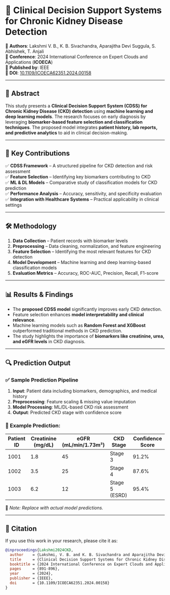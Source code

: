 # 🏥 Clinical Decision Support Systems for Chronic Kidney Disease Detection  

📌 **Authors**: Lakshmi V. B., K. B. Sivachandra, Aparajitha Devi Suggula, S. Abhishek, T. Anjali  
📅 **Conference**: 2024 International Conference on Expert Clouds and Applications (**ICOECA**)  
📜 **Published by**: IEEE  
📄 **DOI**: [10.1109/ICOECA62351.2024.00158](https://doi.org/10.1109/ICOECA62351.2024.00158)  

---

## 📌 Abstract  
This study presents a **Clinical Decision Support System (CDSS) for Chronic Kidney Disease (CKD) detection** using **machine learning and deep learning models**. The research focuses on early diagnosis by leveraging **biomarker-based feature selection and classification techniques**. The proposed model integrates **patient history, lab reports, and predictive analytics** to aid in clinical decision-making.  

---

## 🚀 Key Contributions  
✅ **CDSS Framework** – A structured pipeline for CKD detection and risk assessment  
✅ **Feature Selection** – Identifying key biomarkers contributing to CKD  
✅ **ML & DL Models** – Comparative study of classification models for CKD prediction  
✅ **Performance Analysis** – Accuracy, sensitivity, and specificity evaluation  
✅ **Integration with Healthcare Systems** – Practical applicability in clinical settings  

---

## 🛠 Methodology  
1. **Data Collection** – Patient records with biomarker levels  
2. **Preprocessing** – Data cleaning, normalization, and feature engineering  
3. **Feature Selection** – Identifying the most relevant features for CKD detection  
4. **Model Development** – Machine learning and deep learning-based classification models  
5. **Evaluation Metrics** – Accuracy, ROC-AUC, Precision, Recall, F1-score  

---

## 📊 Results & Findings  
- The **proposed CDSS model** significantly improves early CKD detection.  
- Feature selection enhances **model interpretability and clinical relevance**.  
- Machine learning models such as **Random Forest and XGBoost** outperformed traditional methods in CKD prediction.  
- The study highlights the importance of **biomarkers like creatinine, urea, and eGFR levels** in CKD diagnosis.  

---

## 🔍 Prediction Output  

### ✅ Sample Prediction Pipeline  
1. **Input**: Patient data including biomarkers, demographics, and medical history  
2. **Preprocessing**: Feature scaling & missing value imputation  
3. **Model Processing**: ML/DL-based CKD risk assessment  
4. **Output**: Predicted CKD stage with confidence score  

### 📌 Example Prediction:  
| **Patient ID** | **Creatinine (mg/dL)** | **eGFR (mL/min/1.73m²)** | **CKD Stage** | **Confidence Score** |
|---------------|------------------|--------------------|------------|------------------|
| 1001 | 1.8 | 45 | Stage 3 | 91.2% |
| 1002 | 3.5 | 25 | Stage 4 | 87.6% |
| 1003 | 6.2 | 12 | Stage 5 (ESRD) | 95.4% |

📢 _Note: Replace with actual model predictions._

---

## 📖 Citation  
If you use this work in your research, please cite it as:  
```bibtex
@inproceedings{Lakshmi2024CKD,
  author    = {Lakshmi, V. B. and K. B. Sivachandra and Aparajitha Devi Suggula and S. Abhishek and T. Anjali},
  title     = {Clinical Decision Support Systems for Chronic Kidney Disease Detection},
  booktitle = {2024 International Conference on Expert Clouds and Applications (ICOECA)},
  pages     = {891-896},
  year      = {2024},
  publisher = {IEEE},
  doi       = {10.1109/ICOECA62351.2024.00158}
}
